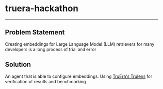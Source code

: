 # truera-hackathon

---

## Problem Statement

Creating embeddings for Large Language Model (LLM) retrievers for many developers is a long process of trial and error

## Solution

An agent that is able to configure embeddings. Using [TruEra's Trulens]("https://github.com/truera/trulens") for verification of results and benchmarking



<!-- ## Ideas
### Open Sourced LLM Agents
#### Problem Statement
- Closed sourced LLMs are higher quality, but
  - the data is not private
  - Behavior or models change
#### Solution
- using an agent the help produce better results of open sourced LLM agents -->
